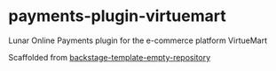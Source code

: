 # payments-plugin-virtuemart

Lunar Online Payments plugin for the e-commerce platform VirtueMart

Scaffolded from [backstage-template-empty-repository](https://github.com/lunarway/backstage-template-empty-repository)
